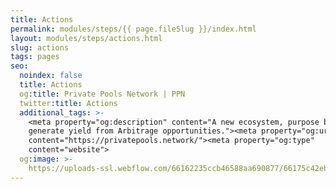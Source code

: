 ```yaml
---
title: Actions
permalink: modules/steps/{{ page.fileSlug }}/index.html
layout: modules/steps/actions.html
slug: actions
tags: pages
seo:
  noindex: false
  title: Actions
  og:title: Private Pools Network | PPN
  twitter:title: Actions
  additional_tags: >-
    <meta property="og:description" content="A new ecosystem, purpose built to
    generate yield from Arbitrage opportunities."><meta property="og:url"
    content="https://privatepools.network/"><meta property="og:type"
    content="website">
  og:image: >-
    https://uploads-ssl.webflow.com/66162235ccb46588aa690877/66175c42ebc0ce580e5b9283_opengraph.jpg
---
```



